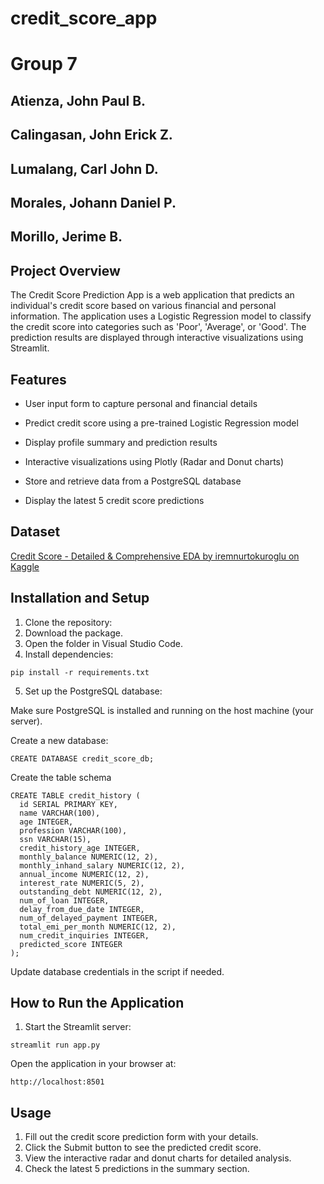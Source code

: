 # credit_score_app
# Group 7

## Atienza, John Paul B.
## Calingasan, John Erick Z.
## Lumalang, Carl John D.
## Morales, Johann Daniel P.
## Morillo, Jerime B.

## Project Overview

The Credit Score Prediction App is a web application that predicts an individual's credit score based on various financial and personal information. The application uses a Logistic Regression model to classify the credit score into categories such as 'Poor', 'Average', or 'Good'. The prediction results are displayed through interactive visualizations using Streamlit.

## Features

* User input form to capture personal and financial details

* Predict credit score using a pre-trained Logistic Regression model

* Display profile summary and prediction results

* Interactive visualizations using Plotly (Radar and Donut charts)

* Store and retrieve data from a PostgreSQL database

* Display the latest 5 credit score predictions

## Dataset
[Credit Score - Detailed & Comprehensive EDA by iremnurtokuroglu on Kaggle](https://www.kaggle.com/code/iremnurt)

## Installation and Setup

1. Clone the repository:
2. Download the package.
3. Open the folder in Visual Studio Code.
4. Install dependencies:
```
pip install -r requirements.txt
```
5. Set up the PostgreSQL database:

  Make sure PostgreSQL is installed and running on the host machine (your server).

  Create a new database:
  ```
  CREATE DATABASE credit_score_db;
  ```

  Create the table schema
  ```
  CREATE TABLE credit_history (
    id SERIAL PRIMARY KEY,
    name VARCHAR(100),
    age INTEGER,
    profession VARCHAR(100),
    ssn VARCHAR(15),
    credit_history_age INTEGER,
    monthly_balance NUMERIC(12, 2),
    monthly_inhand_salary NUMERIC(12, 2),
    annual_income NUMERIC(12, 2),
    interest_rate NUMERIC(5, 2),
    outstanding_debt NUMERIC(12, 2),
    num_of_loan INTEGER,
    delay_from_due_date INTEGER,
    num_of_delayed_payment INTEGER,
    total_emi_per_month NUMERIC(12, 2),
    num_credit_inquiries INTEGER,
    predicted_score INTEGER
);
  ```

  Update database credentials in the script if needed.

## How to Run the Application

1. Start the Streamlit server:
```
streamlit run app.py
```
Open the application in your browser at:
```
http://localhost:8501
```

## Usage

1. Fill out the credit score prediction form with your details.
2. Click the Submit button to see the predicted credit score.
3. View the interactive radar and donut charts for detailed analysis.
4. Check the latest 5 predictions in the summary section.
